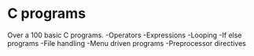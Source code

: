 # C programs

Over a 100 basic C programs.
-Operators
-Expressions
-Looping
-If else programs
-File handling
-Menu driven programs
-Preprocessor directives
